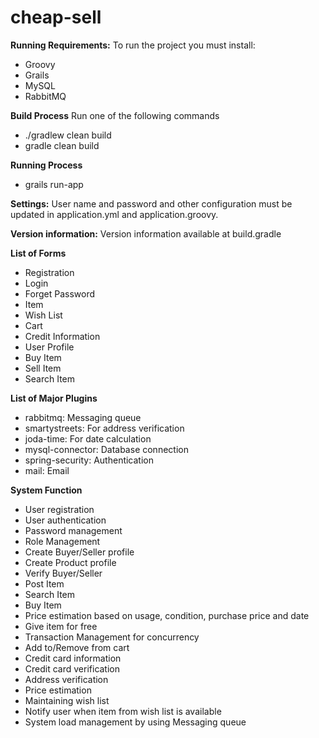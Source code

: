 # cheap-sell
**Running Requirements:** To run the project you must install:
- Groovy
- Grails
- MySQL 
- RabbitMQ

**Build Process** Run one of the following commands
- ./gradlew clean build
- gradle clean build

**Running Process**
- grails run-app

**Settings:** User name and password and other configuration must be updated in application.yml and application.groovy.

**Version information:** Version information available at build.gradle

**List of Forms**
- Registration
- Login
- Forget Password
- Item
- Wish List
- Cart
- Credit Information
- User Profile
- Buy Item
- Sell Item
- Search Item

**List of Major Plugins**
- rabbitmq: Messaging queue
- smartystreets: For address verification
- joda-time: For date calculation
- mysql-connector: Database connection
- spring-security: Authentication
- mail: Email

**System Function**
- User registration
- User authentication
- Password management
- Role Management
- Create Buyer/Seller profile
- Create Product profile
- Verify Buyer/Seller
- Post Item
- Search Item
- Buy Item
- Price estimation based on usage, condition, purchase price and date
- Give item for free
- Transaction Management for concurrency
- Add to/Remove from cart
- Credit card information
- Credit card verification
- Address verification 
- Price estimation
- Maintaining wish list
- Notify user when item from wish list is available
- System load management by using Messaging queue
